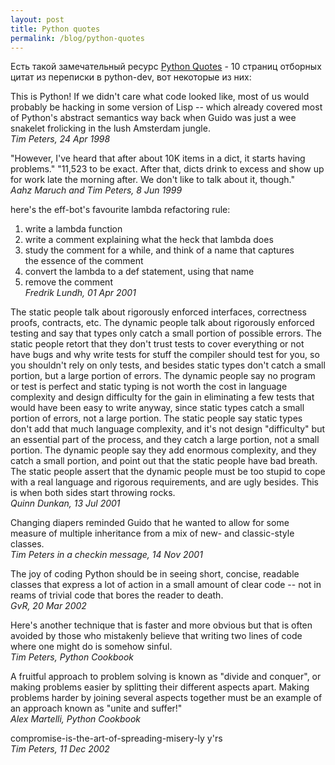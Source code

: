 ```yaml
---
layout: post
title: Python quotes
permalink: /blog/python-quotes
---
```

Есть такой замечательный ресурс [Python Quotes](http://www.amk.ca/quotations/python-quotes/) - 10 страниц отборных цитат из переписки в python-dev, вот некоторые из них:

This is Python! If we didn't care what code looked like, most of us would probably be hacking in some version of Lisp -- which already covered most of Python's abstract semantics way back when Guido was just a wee snakelet frolicking in the lush Amsterdam jungle.  
*Tim Peters, 24 Apr 1998*
<!--more-->

"However, I've heard that after about 10K items in a dict, it starts having problems."
"11,523 to be exact. After that, dicts drink to excess and show up for work late the morning after. We don't like to talk about it, though."  
*Aahz Maruch and Tim Peters, 8 Jun 1999*

here's the eff-bot's favourite lambda refactoring rule:  
1) write a lambda function  
2) write a comment explaining what the heck that lambda does  
3) study the comment for a while, and think of a name that captures  
the essence of the comment  
4) convert the lambda to a def statement, using that name  
5) remove the comment  
*Fredrik Lundh, 01 Apr 2001*

The static people talk about rigorously enforced interfaces, correctness proofs, contracts, etc. The dynamic people talk about rigorously enforced testing and say that types only catch a small portion of possible errors. The static people retort that they don't trust tests to cover everything or not have bugs and why write tests for stuff the compiler should test for you, so you shouldn't rely on only tests, and besides static types don't catch a small portion, but a large portion of errors. The dynamic people say no program or test is perfect and static typing is not worth the cost in language complexity and design difficulty for the gain in eliminating a few tests that would have been easy to write anyway, since static types catch a small portion of errors, not a large portion. The static people say static types don't add that much language complexity, and it's not design "difficulty" but an essential part of the process, and they catch a large portion, not a small portion. The dynamic people say they add enormous complexity, and they catch a small portion, and point out that the static people have bad breath. The static people assert that the dynamic people must be too stupid to cope with a real language and rigorous requirements, and are ugly besides.
This is when both sides start throwing rocks.  
*Quinn Dunkan, 13 Jul 2001*

Changing diapers reminded Guido that he wanted to allow for some measure of multiple inheritance from a mix of new- and classic-style classes.  
*Tim Peters in a checkin message, 14 Nov 2001*

The joy of coding Python should be in seeing short, concise, readable classes that express a lot of action in a small amount of clear code -- not in reams of trivial code that bores the reader to death.  
*GvR, 20 Mar 2002*

Here's another technique that is faster and more obvious but that is often avoided by those who mistakenly believe that writing two lines of code where one might do is somehow sinful.  
*Tim Peters, Python Cookbook*

A fruitful approach to problem solving is known as "divide and conquer", or making problems easier by splitting their different aspects apart. Making problems harder by joining several aspects together must be an example of an approach known as "unite and suffer!"  
*Alex Martelli, Python Cookbook*

compromise-is-the-art-of-spreading-misery-ly y'rs  
*Tim Peters, 11 Dec 2002*